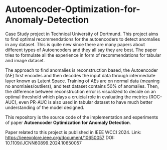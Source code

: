 # Autoencoder-Optimization-for-Anomaly-Detection
Case Study project in Technical University of Dortmund. This project aims to find optimal recommendations for the autoencoders to detect anomalies in any dataset. This is quite new since there are many papers about different types of Autoencoders and they all say they are best. The paper tries to formulate all the experience in form of recommendations for tabular and image dataset. 

The approach to find anomalies is reconstruction based, the Autoencoder (AE) first encodes and then decodes the input data through intermediate layer known as Latent Space. Training of AEs are on normal data (meaning no anomlaies/outliers), and test dataset contains 50% of anomalies. Then, the difference between reconstruction error is visualized to decide on an optimal threshold which plays a cruicial role in evaluating the metrics (ROC-AUC), even PR-AUC is also used in tabular dataset to have much better understanding of the model designed. 

This repository is the source code of the implementation and experiments of paper **Autoencoder Optimization for Anomaly Detection**.


Paper related to this project is published in IEEE WCCI 2024. Link: https://ieeexplore.ieee.org/document/10650057
DOI: 10.1109/IJCNN60899.2024.10650057
